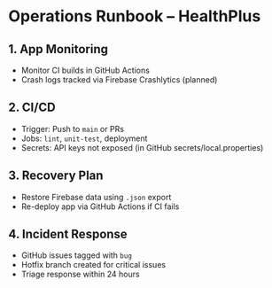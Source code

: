 # Operations Runbook – HealthPlus

## 1. App Monitoring
- Monitor CI builds in GitHub Actions
- Crash logs tracked via Firebase Crashlytics (planned)

## 2. CI/CD
- Trigger: Push to `main` or PRs
- Jobs:  `lint`, `unit-test`, deployment
- Secrets: API keys not exposed (in GitHub secrets/local.properties)

## 3. Recovery Plan
- Restore Firebase data using `.json` export
- Re-deploy app via GitHub Actions if CI fails

## 4. Incident Response
- GitHub issues tagged with `bug`
- Hotfix branch created for critical issues
- Triage response within 24 hours

